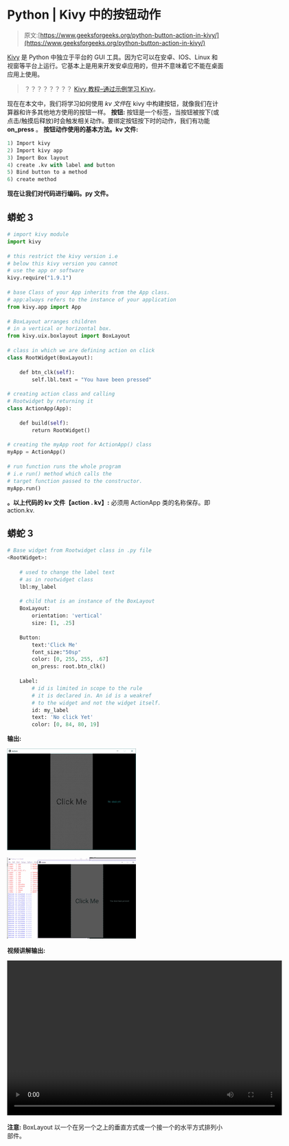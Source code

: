 # Python | Kivy 中的按钮动作

> 原文:[https://www.geeksforgeeks.org/python-button-action-in-kivy/](https://www.geeksforgeeks.org/python-button-action-in-kivy/)

[Kivy](https://www.geeksforgeeks.org/python-kivy-kv-file/) 是 Python 中独立于平台的 GUI 工具。因为它可以在安卓、IOS、Linux 和视窗等平台上运行。它基本上是用来开发安卓应用的，但并不意味着它不能在桌面应用上使用。

> ？？？？？？？？ [Kivy 教程–通过示例学习 Kivy](https://www.geeksforgeeks.org/kivy-tutorial/)。

现在在本文中，我们将学习如何使用 *kv 文件*在 kivy 中构建按钮，就像我们在计算器和许多其他地方使用的按钮一样。
**按钮:**
按钮是一个标签，当按钮被按下(或点击/触摸后释放)时会触发相关动作。要绑定按钮按下时的动作，我们有功能 **on_press** 。
**按钮动作使用的基本方法。kv 文件:**

```py
1) Import kivy
2) Import kivy app
3) Import Box layout
4) create .kv with label and button
5) Bind button to a method
6) create method
```

**现在让我们对代码进行编码。py 文件。**

## 蟒蛇 3

```py
# import kivy module
import kivy

# this restrict the kivy version i.e
# below this kivy version you cannot
# use the app or software
kivy.require("1.9.1")

# base Class of your App inherits from the App class.
# app:always refers to the instance of your application
from kivy.app import App

# BoxLayout arranges children
# in a vertical or horizontal box.
from kivy.uix.boxlayout import BoxLayout

# class in which we are defining action on click
class RootWidget(BoxLayout):

    def btn_clk(self):
        self.lbl.text = "You have been pressed"

# creating action class and calling
# Rootwidget by returning it
class ActionApp(App):

    def build(self):
        return RootWidget()

# creating the myApp root for ActionApp() class 
myApp = ActionApp()

# run function runs the whole program
# i.e run() method which calls the
# target function passed to the constructor.
myApp.run()
```

**。以上代码的 kv 文件【action . kv】:**
必须用 ActionApp 类的名称保存。即 action.kv.

## 蟒蛇 3

```py
# Base widget from Rootwidget class in .py file
<RootWidget>:

    # used to change the label text
    # as in rootwidget class
    lbl:my_label

    # child that is an instance of the BoxLayout
    BoxLayout:
        orientation: 'vertical'
        size: [1, .25]

    Button:
        text:'Click Me'
        font_size:"50sp"
        color: [0, 255, 255, .67]
        on_press: root.btn_clk()

    Label:
        # id is limited in scope to the rule
        # it is declared in. An id is a weakref
        # to the widget and not the widget itself.
        id: my_label
        text: 'No click Yet'
        color: [0, 84, 80, 19]
```

**输出:**

![](img/b587f472ddd87ce62e766164dc601f86.png)

![](img/473ac9761befe49fd91020f0ab5edd7a.png)

**视频讲解输出:**

<video class="wp-video-shortcode" id="video-299594-1" width="640" height="360" preload="metadata" controls=""><source type="video/mp4" src="https://media.geeksforgeeks.org/wp-content/uploads/20190502171940/action.mp4?_=1">[https://media.geeksforgeeks.org/wp-content/uploads/20190502171940/action.mp4](https://media.geeksforgeeks.org/wp-content/uploads/20190502171940/action.mp4)</video>

**注意:** BoxLayout 以一个在另一个之上的垂直方式或一个接一个的水平方式排列小部件。